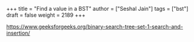 +++
title = "Find a value in a BST"
author = ["Seshal Jain"]
tags = ["bst"]
draft = false
weight = 2189
+++

<https://www.geeksforgeeks.org/binary-search-tree-set-1-search-and-insertion/>
